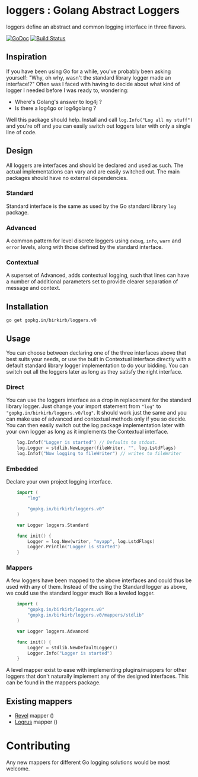 # loggers : Golang Abstract Loggers
loggers define an abstract and common logging interface in three flavors.

[![GoDoc](https://godoc.org/gopkg.in/birkirb/loggers.v0?status.svg)](https://godoc.org/gopkg.in/birkirb/loggers.v0)
[![Build Status](https://travis-ci.org/birkirb/loggers.svg?branch=master)](http://travis-ci.org/birkirb/loggers.v0)

## Inspiration

If you have been using Go for a while, you've probably been asking yourself: "Why, oh why, wasn't the standard library logger made an interface!?"
Often was I faced with having to decide about what kind of logger I needed before I was ready to, wondering:

  * Where's Golang's answer to log4j ?
  * Is there a log4go or log4golang ?

Well this package should help. Install and call `log.Info("Log all my stuff")` and you're off and you can easily switch out loggers later with only a single line of code.

## Design

All loggers are interfaces and should be declared and used as such. The actual implementations can vary and are easily switched out.
The main packages should have no external dependencies.

### Standard
Standard interface is the same as used by the Go standard library `log` package.

### Advanced
A common pattern for level discrete loggers using `debug`, `info`, `warn` and `error` levels, along with those defined by the standard interface.

### Contextual
A superset of Advanced, adds contextual logging, such that lines can have a number of additional parameters set to provide clearer separation of message and context.

## Installation

    go get gopkg.in/birkirb/loggers.v0

## Usage

You can choose between declaring one of the three interfaces above that best suits your needs, or use the built in Contextual interface directly with a default standard library logger implementation to do your bidding. You can switch out all the loggers later as long as they satisfy the right interface.

### Direct

You can use the loggers interface as a drop in replacement for the standard library logger.
Just change your import statement from `"log"` to `"gopkg.in/birkirb/loggers.v0/log"`.
It should work just the same and you can make use of advanced and contextual methods only if you so decide.
You can then easily switch out the log package implementation later with your own logger as long as it implements the Contextual interface.

```Go
    log.Infof("Logger is started") // Defaults to stdout.
    log.Logger = stdlib.NewLogger(fileWriter, "", log.LstdFlags)
    log.Infof("Now logging to fileWriter") // writes to fileWriter
```

### Embedded

Declare your own project logging interface.

```Go
	import (
		"log"

		"gopkg.in/birkirb/loggers.v0"
	)

    var Logger loggers.Standard

    func init() {
        Logger = log.New(writer, "myapp", log.LstdFlags)
        Logger.Println("Logger is started")
    }
```

### Mappers

A few loggers have been mapped to the above interfaces and could thus be used with any of them.
Instead of the using the Standard logger as above, we could use the standard logger much like a leveled logger.

```Go
	import (
		"gopkg.in/birkirb/loggers.v0"
		"gopkg.in/birkirb/loggers.v0/mappers/stdlib"
	)

    var Logger loggers.Advanced

    func init() {
        Logger = stdlib.NewDefaultLogger()
        Logger.Info("Logger is started")
    }
```

A level mapper exist to ease with implementing plugins/mappers for other loggers that don't naturally implement any of the designed interfaces. This can be found in the mappers package.

## Existing mappers

* [Revel](https://github.com/revel/revel/) mapper ()
* [Logrus](https://github.com/Sirupsen/logrus) mapper ()

# Contributing

Any new mappers for different Go logging solutions would be most welcome.
